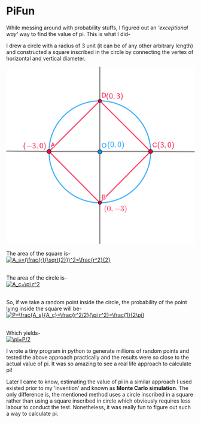 # PiFun
While messing around with probability stuffs, I figured out an *'exceptional way'* way to find the value of pi. This is what I did-

I drew a circle with a radius of 3 unit (it can be of any other arbitrary length) and constructed a square inscribed in the circle by connecting the vertex of horizontal and vertical diameter.

![Square inscribed in circle](https://github.com/shahriarabdullah/PiFun/blob/master/fig_final.PNG)

The area of the square is-<br/>
<a href="http://www.codecogs.com/eqnedit.php?latex=A_s=(\frac{r}{\sqrt{2}})^2=\frac{r^2}{2}" target="_blank"><img src="http://latex.codecogs.com/gif.latex?A_s=(\frac{r}{\sqrt{2}})^2=\frac{r^2}{2}" title="A_s=(\frac{r}{\sqrt{2}})^2=\frac{r^2}{2}" /></a>

<br/>The area of the circle is-<br/>
<a href="http://www.codecogs.com/eqnedit.php?latex=A_c=\pi&space;r^2" target="_blank"><img src="http://latex.codecogs.com/gif.latex?A_c=\pi&space;r^2" title="A_c=\pi r^2" /></a>

<br/>So, if we take a random point inside the circle, the probability of the point lying inside the square will be-<br/>
<a href="http://www.codecogs.com/eqnedit.php?latex=P=\frac{A_s}{A_c}=\frac{r^2/2}{\pi&space;r^2}=\frac{1}{2\pi}" target="_blank"><img src="http://latex.codecogs.com/gif.latex?P=\frac{A_s}{A_c}=\frac{r^2/2}{\pi&space;r^2}=\frac{1}{2\pi}" title="P=\frac{A_s}{A_c}=\frac{r^2/2}{\pi r^2}=\frac{1}{2\pi}" /></a>

<br/>Which yields-<br/>
<a href="http://www.codecogs.com/eqnedit.php?latex=\pi=P/2" target="_blank"><img src="http://latex.codecogs.com/gif.latex?\pi=P/2" title="\pi=P/2" /></a>
<br/>

I wrote a tiny program in python to generate millions of random points and tested the above approach practically and the results were so close to the actual value of pi. It was so amazing to see a real life approach to calculate pi!

Later I came to know, estimating the value of pi in a similar approach I used existed prior to my 'invention' and known as **Monte Carlo simulation**. The only difference is, the mentioned method uses a circle inscribed in a square rather than using a square inscribed in circle which obviously requires less labour to conduct the test. Nonetheless, it was really fun to figure out such a way to calculate pi.
